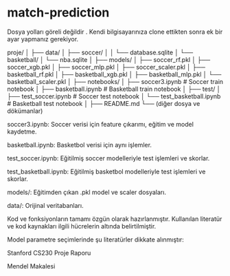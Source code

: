 # match-prediction
Dosya yolları göreli değildir . Kendi bilgisayarınıza clone ettikten sonra ek bir ayar yapmanız gerekiyor.

proje/
│
├── data/
│   ├── soccer/
│   │   └── database.sqlite
│   └── basketball/
│       └── nba.sqlite
│
├── models/
│   ├── soccer_rf.pkl
│   ├── soccer_xgb.pkl
│   ├── soccer_mlp.pkl
│   ├── soccer_scaler.pkl
│   ├── basketball_rf.pkl
│   ├── basketball_xgb.pkl
│   ├── basketball_mlp.pkl
│   └── basketball_scaler.pkl
│
├── notebooks/
│   ├── soccer3.ipynb              # Soccer train notebook
│   ├── basketball.ipynb           # Basketball train notebook
│
├── test/
│   ├── test_soccer.ipynb          # Soccer test notebook
│   └── test_basketball.ipynb      # Basketball test notebook
│
├── README.md
└── (diğer dosya ve dökümanlar)

soccer3.ipynb: Soccer verisi için feature çıkarımı, eğitim ve model kaydetme.

basketball.ipynb: Basketbol verisi için aynı işlemler.

test_soccer.ipynb: Eğitilmiş soccer modelleriyle test işlemleri ve skorlar.

test_basketball.ipynb: Eğitilmiş basketbol modelleriyle test işlemleri ve skorlar.

models/: Eğitimden çıkan .pkl model ve scaler dosyaları.

data/: Orijinal veritabanları.





Kod ve fonksiyonların tamamı özgün olarak hazırlanmıştır. Kullanılan literatür ve kod kaynakları ilgili hücrelerin altında belirtilmiştir.

Model parametre seçimlerinde şu literatürler dikkate alınmıştır:

Stanford CS230 Proje Raporu

Mendel Makalesi
